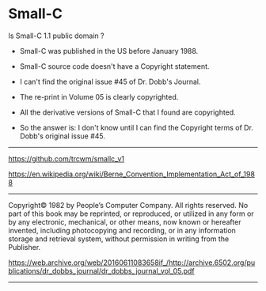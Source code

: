 # Small-C

Is Small-C 1.1 public domain ?

- Small-C was published in the US before January 1988.
- Small-C source code doesn't have a Copyright statement.
- I can't find the original issue #45 of Dr. Dobb's Journal.
- The re-print in Volume 05 is clearly copyrighted.
- All the derivative versions of Small-C that I found are copyrighted.

- So the answer is: I don't know until I can find the Copyright terms of Dr. Dobb's original issue #45.


---

https://github.com/trcwm/smallc_v1

https://en.wikipedia.org/wiki/Berne_Convention_Implementation_Act_of_1988

---

Copyright© 1982 by People’s Computer Company. All rights reserved. No
part of this book may be reprinted, or reproduced, or utilized in any form or
by any electronic, mechanical, or other means, now known or hereafter invented,
including photocopying and recording, or in any information storage and
retrieval system, without permission in writing from the Publisher.

https://web.archive.org/web/20160611083658if_/http://archive.6502.org/publications/dr_dobbs_journal/dr_dobbs_journal_vol_05.pdf 

---
